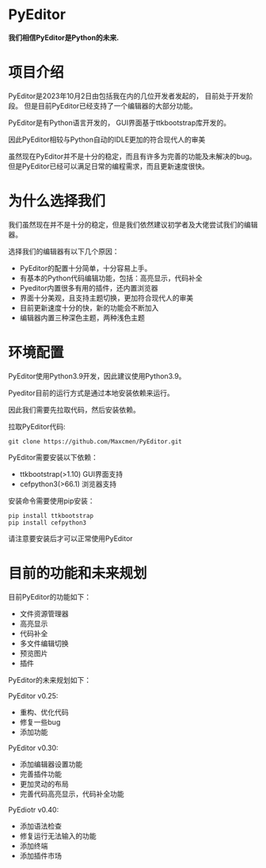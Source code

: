 # PyEditor

**我们相信PyEditor是Python的未来.**

# 项目介绍

PyEditor是2023年10月2日由包括我在内的几位开发者发起的，
目前处于开发阶段。
但是目前PyEditor已经支持了一个编辑器的大部分功能。

PyEditor是有Python语言开发的，
GUI界面基于ttkbootstrap库开发的。

因此PyEditor相较与Python自动的IDLE更加的符合现代人的审美

虽然现在PyEditor并不是十分的稳定，而且有许多为完善的功能及未解决的bug。
但是PyEditor已经可以满足日常的编程需求，而且更新速度很快。

# 为什么选择我们

我们虽然现在并不是十分的稳定，但是我们依然建议初学者及大佬尝试我们的编辑器。

选择我们的编辑器有以下几个原因：
- PyEditor的配置十分简单，十分容易上手。
- 有基本的Python代码编辑功能，包括：高亮显示，代码补全
- Pyeditor内置很多有用的插件，还内置浏览器
- 界面十分美观，且支持主题切换，更加符合现代人的审美
- 目前更新速度十分的快，新的功能会不断加入
- 编辑器内置三种深色主题，两种浅色主题

# 环境配置

PyEditor使用Python3.9开发，因此建议使用Python3.9。

Pyeditor目前的运行方式是通过本地安装依赖来运行。

因此我们需要先拉取代码，然后安装依赖。

拉取PyEditor代码:

    git clone https://github.com/Maxcmen/PyEditor.git

PyEditor需要安装以下依赖：
- ttkbootstrap(>1.10)  GUI界面支持
- cefpython3(>66.1)    浏览器支持

安装命令需要使用pip安装：

    pip install ttkbootstrap 
    pip install cefpython3

请注意要安装后才可以正常使用PyEditor

# 目前的功能和未来规划

目前PyEditor的功能如下：
- 文件资源管理器
- 高亮显示
- 代码补全
- 多文件编辑切换
- 预览图片
- 插件

PyEditor的未来规划如下：

PyEditor v0.25:
- 重构、优化代码
- 修复一些bug
- 添加功能

PyEditor v0.30:
- 添加编辑器设置功能
- 完善插件功能
- 更加灵动的布局
- 完善代码高亮显示，代码补全功能

PyEdiotr v0.40:
- 添加语法检查
- 修复运行无法输入的功能
- 添加终端
- 添加插件市场
